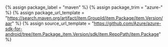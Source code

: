 {% assign package_label = "maven" %}
{% assign package_trim = "azure-" %}
{% assign package_url_template = "https://search.maven.org/artifact/item.GroupId/item.Package/item.Version/aar" %}
{% assign source_url_template = "https://github.com/Azure/azure-sdk-for-android/tree/item.Package_item.Version/sdk/item.RepoPath/item.Package" %}